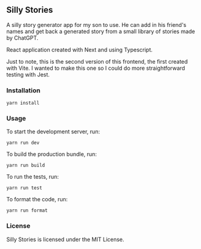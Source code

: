 ## Silly Stories

A silly story generator app for my son to use. He can add in his friend's names and get back a generated story from a small library of stories made by ChatGPT.

React application created with Next and using Typescript.

Just to note, this is the second version of this frontend, the first created with Vite. I wanted to make this one so I could do more straightforward testing with Jest.

### Installation

`yarn install`

### Usage

To start the development server, run:

`yarn run dev`

To build the production bundle, run:

`yarn run build`

To run the tests, run:

`yarn run test`

To format the code, run:

`yarn run format`

### License

Silly Stories is licensed under the MIT License.
